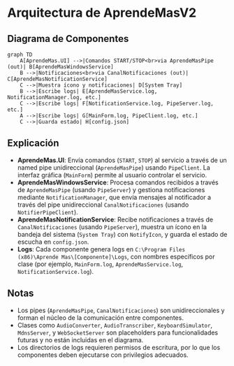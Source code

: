 # Arquitectura de AprendeMasV2

## Diagrama de Componentes

```mermaid
graph TD
    A[AprendeMas.UI] -->|Comandos START/STOP<br>via AprendeMasPipe (out)| B[AprendeMasWindowsService]
    B -->|Notificaciones<br>via CanalNotificaciones (out)| C[AprendeMasNotificationService]
    C -->|Muestra ícono y notificaciones| D[System Tray]
    B -->|Escribe logs| E[AprendeMasService.log, NotificationManager.log, etc.]
    C -->|Escribe logs| F[NotificationService.log, PipeServer.log, etc.]
    A -->|Escribe logs| G[MainForm.log, PipeClient.log, etc.]
    C -->|Guarda estado| H[config.json]
```

## Explicación

- **AprendeMas.UI**: Envía comandos (`START`, `STOP`) al servicio a través de un named pipe unidireccional (`AprendeMasPipe`) usando `PipeClient`. La interfaz gráfica (`MainForm`) permite al usuario controlar el servicio.
- **AprendeMasWindowsService**: Procesa comandos recibidos a través de `AprendeMasPipe` (usando `PipeServer`) y gestiona notificaciones mediante `NotificationManager`, que envía mensajes al notificador a través del pipe unidireccional `CanalNotificaciones` (usando `NotifierPipeClient`).
- **AprendeMasNotificationService**: Recibe notificaciones a través de `CanalNotificaciones` (usando `PipeServer`), muestra un ícono en la bandeja del sistema (`System Tray`) con `NotifyIcon`, y guarda el estado de escucha en `config.json`.
- **Logs**: Cada componente genera logs en `C:\Program Files (x86)\Aprende Mas\[Componente]\Logs`, con nombres específicos por clase (por ejemplo, `MainForm.log`, `AprendeMasService.log`, `NotificationService.log`).

## Notas

- Los pipes (`AprendeMasPipe`, `CanalNotificaciones`) son unidireccionales y forman el núcleo de la comunicación entre componentes.
- Clases como `AudioConverter`, `AudioTranscriber`, `KeyboardSimulator`, `MdnsServer`, y `WebSocketServer` son placeholders para funcionalidades futuras y no están incluidas en el diagrama.
- Los directorios de logs requieren permisos de escritura, por lo que los componentes deben ejecutarse con privilegios adecuados.
